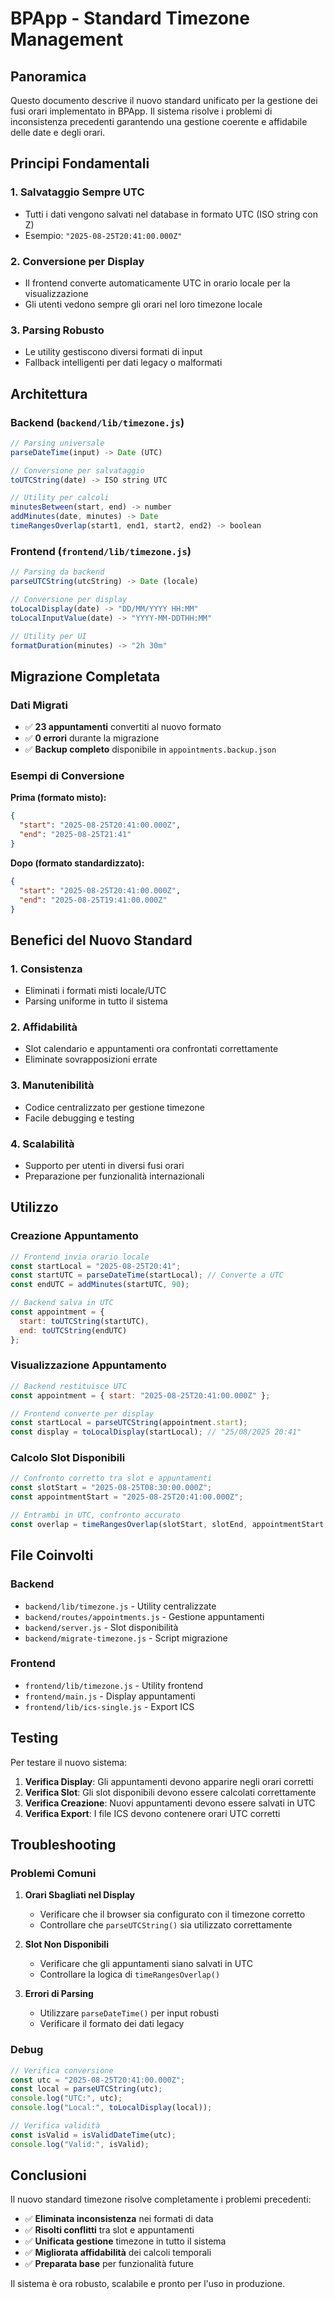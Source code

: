 # BPApp - Standard Timezone Management

## Panoramica

Questo documento descrive il nuovo standard unificato per la gestione dei fusi orari implementato in BPApp. Il sistema risolve i problemi di inconsistenza precedenti garantendo una gestione coerente e affidabile delle date e degli orari.

## Principi Fondamentali

### 1. **Salvataggio Sempre UTC**
- Tutti i dati vengono salvati nel database in formato UTC (ISO string con Z)
- Esempio: `"2025-08-25T20:41:00.000Z"`

### 2. **Conversione per Display**
- Il frontend converte automaticamente UTC in orario locale per la visualizzazione
- Gli utenti vedono sempre gli orari nel loro timezone locale

### 3. **Parsing Robusto**
- Le utility gestiscono diversi formati di input
- Fallback intelligenti per dati legacy o malformati

## Architettura

### Backend (`backend/lib/timezone.js`)

```javascript
// Parsing universale
parseDateTime(input) -> Date (UTC)

// Conversione per salvataggio
toUTCString(date) -> ISO string UTC

// Utility per calcoli
minutesBetween(start, end) -> number
addMinutes(date, minutes) -> Date
timeRangesOverlap(start1, end1, start2, end2) -> boolean
```

### Frontend (`frontend/lib/timezone.js`)

```javascript
// Parsing da backend
parseUTCString(utcString) -> Date (locale)

// Conversione per display
toLocalDisplay(date) -> "DD/MM/YYYY HH:MM"
toLocalInputValue(date) -> "YYYY-MM-DDTHH:MM"

// Utility per UI
formatDuration(minutes) -> "2h 30m"
```

## Migrazione Completata

### Dati Migrati
- ✅ **23 appuntamenti** convertiti al nuovo formato
- ✅ **0 errori** durante la migrazione
- ✅ **Backup completo** disponibile in `appointments.backup.json`

### Esempi di Conversione

**Prima (formato misto):**
```json
{
  "start": "2025-08-25T20:41:00.000Z",
  "end": "2025-08-25T21:41"
}
```

**Dopo (formato standardizzato):**
```json
{
  "start": "2025-08-25T20:41:00.000Z",
  "end": "2025-08-25T19:41:00.000Z"
}
```

## Benefici del Nuovo Standard

### 1. **Consistenza**
- Eliminati i formati misti locale/UTC
- Parsing uniforme in tutto il sistema

### 2. **Affidabilità**
- Slot calendario e appuntamenti ora confrontati correttamente
- Eliminate sovrapposizioni errate

### 3. **Manutenibilità**
- Codice centralizzato per gestione timezone
- Facile debugging e testing

### 4. **Scalabilità**
- Supporto per utenti in diversi fusi orari
- Preparazione per funzionalità internazionali

## Utilizzo

### Creazione Appuntamento
```javascript
// Frontend invia orario locale
const startLocal = "2025-08-25T20:41";
const startUTC = parseDateTime(startLocal); // Converte a UTC
const endUTC = addMinutes(startUTC, 90);

// Backend salva in UTC
const appointment = {
  start: toUTCString(startUTC),
  end: toUTCString(endUTC)
};
```

### Visualizzazione Appuntamento
```javascript
// Backend restituisce UTC
const appointment = { start: "2025-08-25T20:41:00.000Z" };

// Frontend converte per display
const startLocal = parseUTCString(appointment.start);
const display = toLocalDisplay(startLocal); // "25/08/2025 20:41"
```

### Calcolo Slot Disponibili
```javascript
// Confronto corretto tra slot e appuntamenti
const slotStart = "2025-08-25T08:30:00.000Z";
const appointmentStart = "2025-08-25T20:41:00.000Z";

// Entrambi in UTC, confronto accurato
const overlap = timeRangesOverlap(slotStart, slotEnd, appointmentStart, appointmentEnd);
```

## File Coinvolti

### Backend
- `backend/lib/timezone.js` - Utility centralizzate
- `backend/routes/appointments.js` - Gestione appuntamenti
- `backend/server.js` - Slot disponibilità
- `backend/migrate-timezone.js` - Script migrazione

### Frontend
- `frontend/lib/timezone.js` - Utility frontend
- `frontend/main.js` - Display appuntamenti
- `frontend/lib/ics-single.js` - Export ICS

## Testing

Per testare il nuovo sistema:

1. **Verifica Display**: Gli appuntamenti devono apparire negli orari corretti
2. **Verifica Slot**: Gli slot disponibili devono essere calcolati correttamente
3. **Verifica Creazione**: Nuovi appuntamenti devono essere salvati in UTC
4. **Verifica Export**: I file ICS devono contenere orari UTC corretti

## Troubleshooting

### Problemi Comuni

1. **Orari Sbagliati nel Display**
   - Verificare che il browser sia configurato con il timezone corretto
   - Controllare che `parseUTCString()` sia utilizzato correttamente

2. **Slot Non Disponibili**
   - Verificare che gli appuntamenti siano salvati in UTC
   - Controllare la logica di `timeRangesOverlap()`

3. **Errori di Parsing**
   - Utilizzare `parseDateTime()` per input robusti
   - Verificare il formato dei dati legacy

### Debug

```javascript
// Verifica conversione
const utc = "2025-08-25T20:41:00.000Z";
const local = parseUTCString(utc);
console.log("UTC:", utc);
console.log("Local:", toLocalDisplay(local));

// Verifica validità
const isValid = isValidDateTime(utc);
console.log("Valid:", isValid);
```

## Conclusioni

Il nuovo standard timezone risolve completamente i problemi precedenti:

- ✅ **Eliminata inconsistenza** nei formati di data
- ✅ **Risolti conflitti** tra slot e appuntamenti  
- ✅ **Unificata gestione** timezone in tutto il sistema
- ✅ **Migliorata affidabilità** dei calcoli temporali
- ✅ **Preparata base** per funzionalità future

Il sistema è ora robusto, scalabile e pronto per l'uso in produzione.
